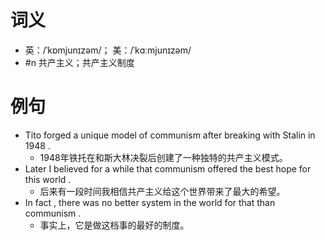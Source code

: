 # 词义
- 英：/ˈkɒmjunɪzəm/； 美：/ˈkɑːmjunɪzəm/
- #n 共产主义；共产主义制度
# 例句
- Tito forged a unique model of communism after breaking with Stalin in 1948 .
	- 1948年铁托在和斯大林决裂后创建了一种独特的共产主义模式。
- Later I believed for a while that communism offered the best hope for this world .
	- 后来有一段时间我相信共产主义给这个世界带来了最大的希望。
- In fact , there was no better system in the world for that than communism .
	- 事实上，它是做这档事的最好的制度。
